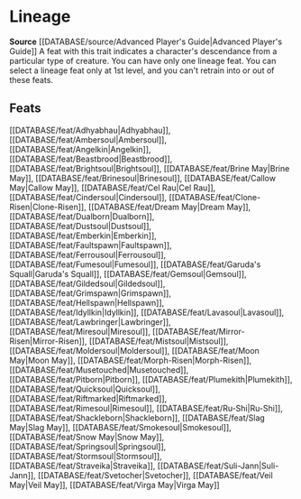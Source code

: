 ﻿---
id: '317'
name: Lineage
rarity: Common
source: '[[DATABASE/source/Advanced Player''s Guide|Advanced Player''s Guide]]'
trait:
- Lineage
type: Trait

---
# Lineage

**Source** [[DATABASE/source/Advanced Player's Guide|Advanced Player's Guide]] 
A feat with this trait indicates a character's descendance from a particular type of creature. You can have only one lineage feat. You can select a lineage feat only at 1st level, and you can't retrain into or out of these feats.

## Feats

[[DATABASE/feat/Adhyabhau|Adhyabhau]], [[DATABASE/feat/Ambersoul|Ambersoul]], [[DATABASE/feat/Angelkin|Angelkin]], [[DATABASE/feat/Beastbrood|Beastbrood]], [[DATABASE/feat/Brightsoul|Brightsoul]], [[DATABASE/feat/Brine May|Brine May]], [[DATABASE/feat/Brinesoul|Brinesoul]], [[DATABASE/feat/Callow May|Callow May]], [[DATABASE/feat/Cel Rau|Cel Rau]], [[DATABASE/feat/Cindersoul|Cindersoul]], [[DATABASE/feat/Clone-Risen|Clone-Risen]], [[DATABASE/feat/Dream May|Dream May]], [[DATABASE/feat/Dualborn|Dualborn]], [[DATABASE/feat/Dustsoul|Dustsoul]], [[DATABASE/feat/Emberkin|Emberkin]], [[DATABASE/feat/Faultspawn|Faultspawn]], [[DATABASE/feat/Ferrousoul|Ferrousoul]], [[DATABASE/feat/Fumesoul|Fumesoul]], [[DATABASE/feat/Garuda's Squall|Garuda's Squall]], [[DATABASE/feat/Gemsoul|Gemsoul]], [[DATABASE/feat/Gildedsoul|Gildedsoul]], [[DATABASE/feat/Grimspawn|Grimspawn]], [[DATABASE/feat/Hellspawn|Hellspawn]], [[DATABASE/feat/Idyllkin|Idyllkin]], [[DATABASE/feat/Lavasoul|Lavasoul]], [[DATABASE/feat/Lawbringer|Lawbringer]], [[DATABASE/feat/Miresoul|Miresoul]], [[DATABASE/feat/Mirror-Risen|Mirror-Risen]], [[DATABASE/feat/Mistsoul|Mistsoul]], [[DATABASE/feat/Moldersoul|Moldersoul]], [[DATABASE/feat/Moon May|Moon May]], [[DATABASE/feat/Morph-Risen|Morph-Risen]], [[DATABASE/feat/Musetouched|Musetouched]], [[DATABASE/feat/Pitborn|Pitborn]], [[DATABASE/feat/Plumekith|Plumekith]], [[DATABASE/feat/Quicksoul|Quicksoul]], [[DATABASE/feat/Riftmarked|Riftmarked]], [[DATABASE/feat/Rimesoul|Rimesoul]], [[DATABASE/feat/Ru-Shi|Ru-Shi]], [[DATABASE/feat/Shackleborn|Shackleborn]], [[DATABASE/feat/Slag May|Slag May]], [[DATABASE/feat/Smokesoul|Smokesoul]], [[DATABASE/feat/Snow May|Snow May]], [[DATABASE/feat/Springsoul|Springsoul]], [[DATABASE/feat/Stormsoul|Stormsoul]], [[DATABASE/feat/Straveika|Straveika]], [[DATABASE/feat/Suli-Jann|Suli-Jann]], [[DATABASE/feat/Svetocher|Svetocher]], [[DATABASE/feat/Veil May|Veil May]], [[DATABASE/feat/Virga May|Virga May]]